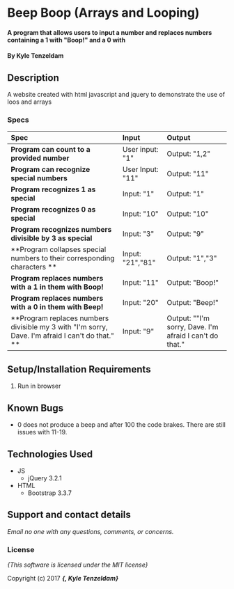 # Beep Boop (Arrays and Looping)

#### A program that allows users to input a number and replaces numbers containing a 1 with "Boop!" and a 0 with

#### By **Kyle Tenzeldam**

## Description

A website created with html javascript and jquery to demonstrate the use of loos and arrays


### Specs
| Spec | Input | Output |
| :-------------     | :------------- | :------------- |
| **Program can count to a provided number** | User input: "1" | Output: "1,2" |
| **Program can recognize special numbers**| User Input: "11" | Output: "11" |
| **Program recognizes 1 as special**| Input: "1" | Output: "1" |
| **Program recognizes 0 as special**| Input: "10" | Output: "10" |
| **Program recognizes numbers divisible by 3 as special**| Input: "3" | Output: "9" |
| **Program collapses special numbers to their corresponding characters **| Input: "21","81" | Output: "1","3" |
| **Program replaces numbers with a 1 in them with Boop!**| Input: "11" | Output: "Boop!" |
| **Program replaces numbers with a 0 in them with Beep!**| Input: "20" | Output: "Beep!" |
| **Program replaces numbers divisible my 3 with "I'm sorry, Dave. I'm afraid I can't do that." **| Input: "9" | Output: ""I'm sorry, Dave. I'm afraid I can't do that." |


## Setup/Installation Requirements

1. Run in browser

## Known Bugs
* 0 does not produce a beep and after 100 the code brakes. There are still issues with 11-19.

## Technologies Used
* JS
  * jQuery 3.2.1
* HTML
  * Bootstrap 3.3.7

## Support and contact details

_Email no one with any questions, comments, or concerns._

### License

*{This software is licensed under the MIT license}*

Copyright (c) 2017 **_{, Kyle Tenzeldam}_**
